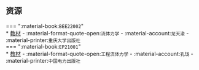 ## 资源  
=== ":material-book:`BEE22002`"  
    * [教材](https://api.mir6.com/api/lanzou?url=https://cqu-openlib.lanzout.com/i1OqM29i3ovi&down=true) - :material-format-quote-open:`流体力学` - :material-account:`龙天渝` - :material-printer:`重庆大学出版社`  
=== ":material-book:`EP21001`"  
    * [教材](https://api.mir6.com/api/lanzou?url=https://cqu-openlib.lanzout.com/i4jKp25fan3e&down=true) - :material-format-quote-open:`工程流体力学` - :material-account:`孔珑` - :material-printer:`中国电力出版社`  